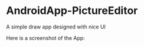 # AndroidApp-PictureEditor
A simple draw app designed with nice UI

Here is a screenshot of the App:
<br><br>
<img sce="https://github.com/LinRongling/AndroidApp-PictureEditor/blob/master/PictureEditor-gif.gif" width="480">

<br></br>
